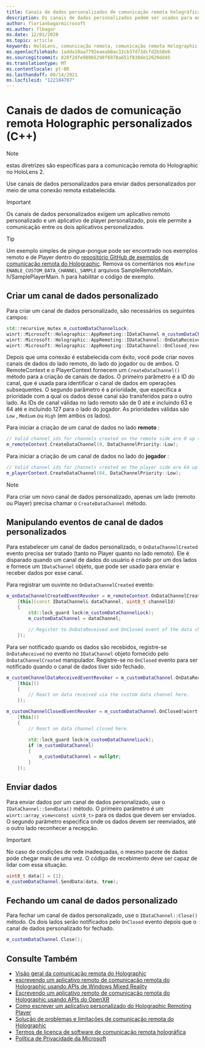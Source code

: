 ```yaml
---
title: Canais de dados personalizados de comunicação remota holográfica
description: Os canais de dados personalizados podem ser usados para enviar dados do usuário pela conexão remota Holographic já estabelecida.
author: florianbagarmicrosoft
ms.author: flbagar
ms.date: 12/01/2020
ms.topic: article
keywords: HoloLens, comunicação remota, comunicação remota Holographic, headset de realidade misturada, headset de realidade mista do windows, headset da realidade virtual, canais de dados
ms.openlocfilehash: 1adda10aa7792eaeab0ac32cb37d73dcfd2b58e6
ms.sourcegitcommit: 820f2dfe98065298f6978a651f838de12620dd45
ms.translationtype: MT
ms.contentlocale: pt-BR
ms.lasthandoff: 08/14/2021
ms.locfileid: "122184707"
---
```

# <a name="custom-holographic-remoting-data-channels-c"></a>Canais de dados de comunicação remota Holographic personalizados (C++)

>[!NOTE]
>estas diretrizes são específicas para a comunicação remota do Holographic no HoloLens 2.

Use canais de dados personalizados para enviar dados personalizados por meio de uma conexão remota estabelecida.

>[!IMPORTANT]
>Os canais de dados personalizados exigem um aplicativo remoto personalizado e um aplicativo de player personalizado, pois ele permite a comunicação entre os dois aplicativos personalizados.

>[!TIP]
>Um exemplo simples de pingue-pongue pode ser encontrado nos exemplos remoto e de Player dentro do [repositório GitHub de exemplos de comunicação remota do Holographic](https://github.com/microsoft/MixedReality-HolographicRemoting-Samples). Remova os comentários nos ```#define ENABLE_CUSTOM_DATA_CHANNEL_SAMPLE``` arquivos SampleRemoteMain. h/SamplePlayerMain. h para habilitar o código de exemplo.


## <a name="create-a-custom-data-channel"></a>Criar um canal de dados personalizado


Para criar um canal de dados personalizado, são necessários os seguintes campos:
```cpp
std::recursive_mutex m_customDataChannelLock;
winrt::Microsoft::Holographic::AppRemoting::IDataChannel m_customDataChannel = nullptr;
winrt::Microsoft::Holographic::AppRemoting::IDataChannel::OnDataReceived_revoker m_customChannelDataReceivedEventRevoker;
winrt::Microsoft::Holographic::AppRemoting::IDataChannel::OnClosed_revoker m_customChannelClosedEventRevoker;
```

Depois que uma conexão é estabelecida com êxito, você pode criar novos canais de dados do lado remoto, do lado do jogador ou de ambos. O RemoteContext e o PlayerContext fornecem um ```CreateDataChannel()``` método para a criação de canais de dados. O primeiro parâmetro é a ID do canal, que é usada para identificar o canal de dados em operações subsequentes. O segundo parâmetro é a prioridade, que especifica a prioridade com a qual os dados desse canal são transferidos para o outro lado. As IDs de canal válidas no lado remoto são de 0 até e incluindo 63 e 64 até e incluindo 127 para o lado do jogador. As prioridades válidas são ```Low``` , ```Medium``` ou ```High``` (em ambos os lados).

Para iniciar a criação de um canal de dados no lado **remoto** :
```cpp
// Valid channel ids for channels created on the remote side are 0 up to and including 63
m_remoteContext.CreateDataChannel(0, DataChannelPriority::Low);
```

Para iniciar a criação de um canal de dados no lado do **jogador** :
```cpp
// Valid channel ids for channels created on the player side are 64 up to and including 127
m_playerContext.CreateDataChannel(64, DataChannelPriority::Low);
```

>[!NOTE]
>Para criar um novo canal de dados personalizado, apenas um lado (remoto ou Player) precisa chamar o ```CreateDataChannel``` método.

## <a name="handling-custom-data-channel-events"></a>Manipulando eventos de canal de dados personalizados

Para estabelecer um canal de dados personalizado, o ```OnDataChannelCreated``` evento precisa ser tratado (tanto no Player quanto no lado remoto). Ele é disparado quando um canal de dados do usuário é criado por um dos lados e fornece um ```IDataChannel``` objeto, que pode ser usado para enviar e receber dados por esse canal.

Para registrar um ouvinte no ```OnDataChannelCreated``` evento:
```cpp
m_onDataChannelCreatedEventRevoker = m_remoteContext.OnDataChannelCreated(winrt::auto_revoke,
    [this](const IDataChannel& dataChannel, uint8_t channelId)
    {
        std::lock_guard lock(m_customDataChannelLock);
        m_customDataChannel = dataChannel;

        // Register to OnDataReceived and OnClosed event of the data channel here, see below...
    });
```

Para ser notificado quando os dados são recebidos, registre-se ```OnDataReceived``` no evento no ```IDataChannel``` objeto fornecido pelo ```OnDataChannelCreated``` manipulador. Registre-se no ```OnClosed``` evento para ser notificado quando o canal de dados tiver sido fechado.

```cpp
m_customChannelDataReceivedEventRevoker = m_customDataChannel.OnDataReceived(winrt::auto_revoke, 
    [this]()
    {
        // React on data received via the custom data channel here.
    });

m_customChannelClosedEventRevoker = m_customDataChannel.OnClosed(winrt::auto_revoke,
    [this]()
    {
        // React on data channel closed here.

        std::lock_guard lock(m_customDataChannelLock);
        if (m_customDataChannel)
        {
            m_customDataChannel = nullptr;
        }
    });
```

## <a name="sending-data"></a>Enviar dados

Para enviar dados por um canal de dados personalizado, use o ```IDataChannel::SendData()``` método. O primeiro parâmetro é um ```winrt::array_view<const uint8_t>``` para os dados que devem ser enviados. O segundo parâmetro especifica onde os dados devem ser reenviados, até o outro lado reconhecer a recepção. 

>[!IMPORTANT]
>No caso de condições de rede inadequadas, o mesmo pacote de dados pode chegar mais de uma vez. O código de recebimento deve ser capaz de lidar com essa situação.

```cpp
uint8_t data[] = {1};
m_customDataChannel.SendData(data, true);
```

## <a name="closing-a-custom-data-channel"></a>Fechando um canal de dados personalizado

Para fechar um canal de dados personalizado, use o ```IDataChannel::Close()``` método. Os dois lados serão notificados pelo ```OnClosed``` evento depois que o canal de dados personalizado for fechado.

```cpp
m_customDataChannel.Close();
```

## <a name="see-also"></a>Consulte Também
* [Visão geral da comunicação remota do Holographic](holographic-remoting-overview.md)
* [escrevendo um aplicativo remoto de comunicação remota do Holographic usando APIs de Windows Mixed Reality](holographic-remoting-create-remote-wmr.md)
* [Escrevendo um aplicativo remoto de comunicação remota do Holographic usando APIs do OpenXR](holographic-remoting-create-remote-openxr.md)
* [Como escrever um aplicativo personalizado do Holographic Remoting Player](holographic-remoting-create-player.md)
* [Solução de problemas e limitações de comunicação remota do Holographic](holographic-remoting-troubleshooting.md)
* [Termos de licença de software de comunicação remota holográfica](/legal/mixed-reality/microsoft-holographic-remoting-software-license-terms)
* [Política de Privacidade da Microsoft](https://go.microsoft.com/fwlink/?LinkId=521839)